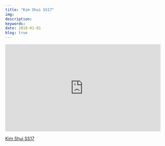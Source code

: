 ```yaml
---
title: "Kim Shui SS17"
img:
description:
keywords:
date: 2018-01-01
blog: true
---
```


<div class="ntt-preview">
  <iframe src="https://player.vimeo.com/video/183428000?title=0&amp;byline=0&amp;portrait=0" allowfullscreen="allowfullscreen" width="500" height="281" frameborder="0"></iframe>
  <p><a href="https://vimeo.com/183428000" target="_blank">Kim Shui SS17</a></p>
</div>
